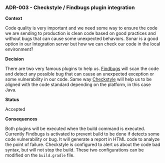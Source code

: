 ### **ADR-003 - Checkstyle / Findbugs plugin integration**

**Context**

Code quality is very important and we need some way to ensure the code we are sending to production is clean code based on good practices and without bugs that can cause some unexpected behaviors. Sonar is a good option in our Integration server but how we can check our code in the local environment?

**Decision**

There are two very famous plugins to help us. [Findbugs](http://findbugs.sourceforge.net/) will scan the code and detect any possible bug that can cause an unexpected exception or some vulnerability in our code. Same way [Checkstyle](http://checkstyle.sourceforge.net/) will help us to be aligned with the code standard depending on the platform, in this case Java.

**Status**

Accepted

**Consequences**

Both plugins will be executed when the build command is executed. Currently Findbugs is activated to prevent build to be done if detects some code vulnerability or bug. It will generate a report in HTML code to analyze the point of failure. Checkstyle is configured to alert us about the code bad syntax, but will not stop the build.
These two configurations can be modified on the `build.gradle` file.